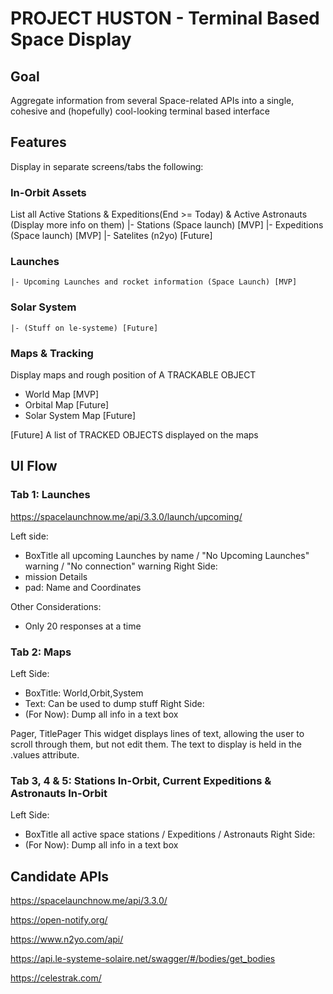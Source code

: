 # PROJECT HUSTON - Terminal Based Space Display 

## Goal
Aggregate information from several Space-related APIs into a single, cohesive and (hopefully) cool-looking terminal based interface

## Features
Display in separate screens/tabs the following:

### In-Orbit Assets
List all Active Stations & Expeditions(End >= Today) & Active Astronauts (Display more info on them)
    |- Stations (Space launch) [MVP]
    |- Expeditions (Space launch) [MVP]
    |- Satelites (n2yo) [Future]

### Launches
    |- Upcoming Launches and rocket information (Space Launch) [MVP]
    
### Solar System
    |- (Stuff on le-systeme) [Future]

### Maps & Tracking
Display maps and rough position of A TRACKABLE OBJECT
* World Map [MVP]
* Orbital Map [Future]
* Solar System Map [Future]

[Future] A list of TRACKED OBJECTS displayed on the maps

## UI Flow

### Tab 1: Launches
https://spacelaunchnow.me/api/3.3.0/launch/upcoming/ 

Left side: 
* BoxTitle all upcoming Launches by name / "No Upcoming Launches" warning / "No connection" warning
Right Side:
* mission Details
* pad: Name and Coordinates

Other Considerations: 
* Only 20 responses at a time

### Tab 2: Maps
Left Side:
* BoxTitle: World,Orbit,System
* Text: Can be used to dump stuff
Right Side:
* (For Now): Dump all info in a text box

Pager, TitlePager
    This widget displays lines of text, allowing the user to scroll through them, but not edit them. The text to display is held in the .values attribute.

### Tab 3, 4 & 5: Stations In-Orbit, Current Expeditions & Astronauts In-Orbit
Left Side:
* BoxTitle all active space stations / Expeditions / Astronauts
Right Side:
* (For Now): Dump all info in a text box



## Candidate APIs
https://spacelaunchnow.me/api/3.3.0/

https://open-notify.org/

https://www.n2yo.com/api/

https://api.le-systeme-solaire.net/swagger/#/bodies/get_bodies

https://celestrak.com/